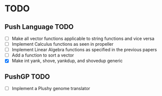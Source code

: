 # TODO

## Push Language TODO

- [ ] Make all vector functions applicable to string functions and vice versa
- [ ] Implement Calculus functions as seen in propeller
- [ ] Implement Linear Algebra functions as specified in the previous papers
- [ ] Add a function to sort a vector
- [x] Make int yank, shove, yankdup, and shovedup generic

## PushGP TODO
- [ ] Implement a Plushy genome translator
